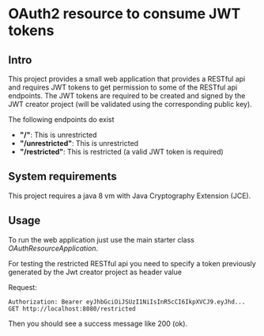 # OAuth2 resource to consume JWT tokens

## Intro
This project provides a small web application that provides a RESTful api and requires
JWT tokens to get permission to some of the RESTful api endpoints.
The JWT tokens are required to be created and signed by the JWT creator project 
(will be validated using the corresponding public key).

The following endpoints do exist
* __"/"__: This is unrestricted 
* __"/unrestricted"__: This is unrestricted
* __"/restricted"__: This is restricted (a valid JWT token is required)
   
## System requirements
This project requires a java 8 vm with Java Cryptography Extension (JCE).

## Usage

To run the web application just use the main starter class _OAuthResourceApplication_.

For testing the restricted RESTful api you need to specify a token previously generated by the 
Jwt creator project as header value

Request:
``` http
Authorization: Bearer eyJhbGciOiJSUzI1NiIsInR5cCI6IkpXVCJ9.eyJhd...
GET http://localhost:8080/restricted
```  

Then you should see a success message like 200 (ok).
